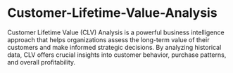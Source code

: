 # Customer-Lifetime-Value-Analysis
Customer Lifetime Value (CLV) Analysis is a powerful business intelligence approach that helps organizations assess the long-term value of their customers and make informed strategic decisions. By analyzing historical data, CLV offers crucial insights into customer behavior, purchase patterns, and overall profitability.
